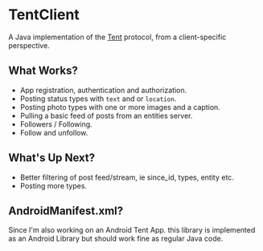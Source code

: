 # TentClient
A Java implementation of the [Tent](http://tent.io/) protocol, from a 
client-specific perspective. 

## What Works?
* App registration, authentication and authorization.
* Posting status types with `text` and or `location`.
* Posting photo types with one or more images and a caption.
* Pulling a basic feed of posts from an entities server.
* Followers / Following.
* Follow and unfollow.

## What's Up Next?
* Better filtering of post feed/stream, ie since_id, types, entity etc.
* Posting more types.

## AndroidManifest.xml?
Since I'm also working on an Android Tent App. this library is implemented as an
Android Library but should work fine as regular Java code. 